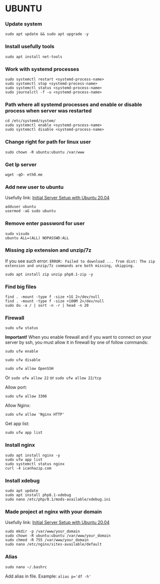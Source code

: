 # UBUNTU

### Update system
```shell
sudo apt update && sudo apt upgrade -y
```

### Install usefully tools
```shell
sudo apt install net-tools
```

### Work with systemd processes
```shell
sudo systemctl restart <systemd-process-name>
sudo systemctl stop <systemd-process-name>
sudo systemctl status <systemd-process-name>
sudo journalctl -f -u <systemd-process-name>
```

### Path where all systemd processes and enable or disable process when server was restarted
```shell
cd /etc/systemd/system/
sudo systemctl enable <systemd-process-name>
sudo systemctl disable <systemd-process-name>
```

### Change right for path for linux user
```shell
sudo chown -R ubuntu:ubuntu /var/www
```

### Get Ip server
```shell
wget -qO- eth0.me
```

### Add new user to ubuntu
Usefully link: [Initial Server Setup with Ubuntu 20.04](https://www.digitalocean.com/community/tutorials/initial-server-setup-with-ubuntu-20-04)
```shell
adduser ubuntu
usermod -aG sudo ubuntu
```

### Remove enter password for user
```shell
sudo visudo
ubuntu ALL=(ALL) NOPASSWD:ALL
```

### Missing zip extension and unzip/7z
If you see such error: `ERROR: Failed to download ... from dist: The zip extension and unzip/7z commands are both missing, skipping.`
```shell
sudo apt install zip unzip php8.1-zip -y
```

### Find big files
```shell
find . -mount -type f -size +1G 2>/dev/null
find . -mount -type f -size +100M 2>/dev/null
sudo du -a / | sort -n -r | head -n 20
```

### Firewall
```shell
sudo ufw status
```
**Important!** When you enable firewall and if you want to connect on your server by ssh, you must allow it in firewall by one of follow commands:
```shell
sudo ufw enable
```
```shell
sudo ufw disable
```
```shell
sudo ufw allow OpenSSH
```
Or `sudo ufw allow 22` or `sudo ufw allow 22/tcp`

Allow port:
```shell
sudo ufw allow 3306
```

Allow Nginx:
```shell
sudo ufw allow 'Nginx HTTP'
```

Get app list:
```shell
sudo ufw app list
```

### Install nginx
```shell
sudo apt install nginx -y
sudo ufw app list
sudo systemctl status nginx
curl -4 icanhazip.com
```

### Install xdebug
```shell
sudo apt update
sudo apt install php8.1-xdebug
sudo nano /etc/php/8.1/mods-available/xdebug.ini
```

### Made project at nginx with your domain
Usefully link: [Initial Server Setup with Ubuntu 20.04](https://www.digitalocean.com/community/tutorials/how-to-install-nginx-on-ubuntu-20-04)
```shell
sudo mkdir -p /var/www/your_domain
sudo chown -R ubuntu:ubuntu /var/www/your_domain
sudo chmod -R 755 /var/www/your_domain
sudo nano /etc/nginx/sites-available/default
```

### Alias
```shell
sudo nano ~/.bashrc
```
Add alias in file. Example: `alias p='df -h'`
